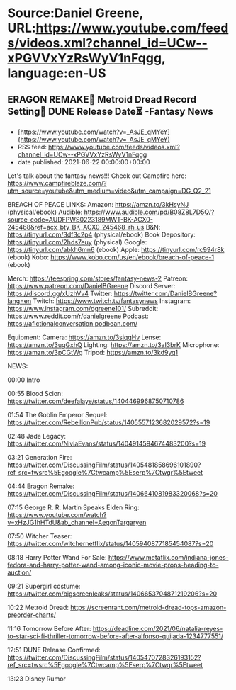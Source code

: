 # Source:Daniel Greene, URL:https://www.youtube.com/feeds/videos.xml?channel_id=UCw--xPGVVxYzRsWyV1nFqgg, language:en-US

## ERAGON REMAKE🙏 Metroid Dread Record Setting💸 DUNE Release Date⏳ -Fantasy News
 - [https://www.youtube.com/watch?v=_AsJE_qMYeY](https://www.youtube.com/watch?v=_AsJE_qMYeY)
 - RSS feed: https://www.youtube.com/feeds/videos.xml?channel_id=UCw--xPGVVxYzRsWyV1nFqgg
 - date published: 2021-06-22 00:00:00+00:00

Let's talk about the fantasy news!!! 
Check out Campfire here: https://www.campfireblaze.com/?utm_source=youtube&utm_medium=video&utm_campaign=DG_Q2_21 

BREACH OF PEACE LINKS: 
Amazon: https://amzn.to/3kHsyNJ (physical/ebook)
Audible: https://www.audible.com/pd/B08Z8L7D5Q/?source_code=AUDFPWS0223189MWT-BK-ACX0-245468&ref=acx_bty_BK_ACX0_245468_rh_us
B&N: https://tinyurl.com/3df3c2p4 (physical/ebook)
Book Depository: https://tinyurl.com/2hds7euy (physical)
Google: https://tinyurl.com/abkh6mn6 (ebook)
Apple: https://tinyurl.com/rc994r8k (ebook)
Kobo: https://www.kobo.com/us/en/ebook/breach-of-peace-1 (ebook)

Merch: https://teespring.com/stores/fantasy-news-2
Patreon: https://www.patreon.com/DanielBGreene
Discord Server: https://discord.gg/xUzhVv4
Twitter: https://twitter.com/DanielBGreene?lang=en
Twitch: https://www.twitch.tv/fantasynews
Instagram: https://www.instagram.com/dgreene101/
Subreddit: https://www.reddit.com/r/danielgreene 
Podcast: https://afictionalconversation.podbean.com/

Equipment: 
Camera: https://amzn.to/3siqgHv 
Lense: https://amzn.to/3ugGxhQ 
Lighting: https://amzn.to/3aI3brK 
Microphone: https://amzn.to/3pCGtWg 
Tripod: https://amzn.to/3kd9yq1 

NEWS: 

00:00 Intro 

00:55 Blood Scion: https://twitter.com/deefalaye/status/1404469968750710786 

01:54 The Goblin Emperor Sequel: https://twitter.com/RebellionPub/status/1405557123682029572?s=19 

02:48 Jade Legacy: https://twitter.com/NiviaEvans/status/1404914594674483200?s=19 

03:21 Generation Fire: https://twitter.com/DiscussingFilm/status/1405481858696101890?ref_src=twsrc%5Egoogle%7Ctwcamp%5Eserp%7Ctwgr%5Etweet 

04:44 Eragon Remake: https://twitter.com/DiscussingFilm/status/1406641081983320068?s=20 

07:15 George R. R. Martin Speaks Elden Ring: https://www.youtube.com/watch?v=xHzJG1hHTdU&ab_channel=AegonTargaryen 

07:50 Witcher Teaser: https://twitter.com/witchernetflix/status/1405940877185454087?s=20 

08:18 Harry Potter Wand For Sale: https://www.metaflix.com/indiana-jones-fedora-and-harry-potter-wand-among-iconic-movie-props-heading-to-auction/ 

09:21 Supergirl costume: https://twitter.com/bigscreenleaks/status/1406653704871219206?s=20 

10:22 Metroid Dread: https://screenrant.com/metroid-dread-tops-amazon-preorder-charts/ 

11:16 Tomorrow Before After: https://deadline.com/2021/06/natalia-reyes-to-star-sci-fi-thriller-tomorrow-before-after-alfonso-quijada-1234777551/ 

12:51 DUNE Release Confirmed: https://twitter.com/DiscussingFilm/status/1405470728326193152?ref_src=twsrc%5Egoogle%7Ctwcamp%5Eserp%7Ctwgr%5Etweet 

13:23 Disney Rumor

